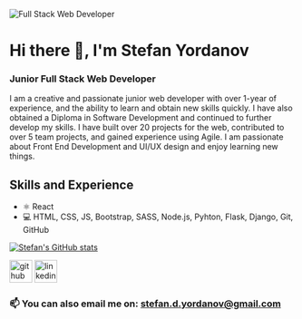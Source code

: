 ![Full Stack Web Developer]([https://media.licdn.com/dms/image/D4E16AQFRfLY4pYgs3g/profile-displaybackgroundimage-shrink_350_1400/0/1679492150976?e=1684972800&v=beta&t=kqMttOQjz7a9_-sJX81QOo0QkcvkH46SzHCkl9qW2-o](https://media.licdn.com/dms/image/D4E16AQFRfLY4pYgs3g/profile-displaybackgroundimage-shrink_350_1400/0/1679492150976?e=1693440000&v=beta&t=8b3AJXlJKMaYUE7kOOQM5exCxHriHSpMxTFQVehSXHo))

# Hi there 👋, I'm Stefan Yordanov
### Junior Full Stack Web Developer


I am a creative and passionate junior web developer with over 1-year of experience, and the ability to learn and obtain new skills quickly.
I have also obtained a Diploma in Software Development and continued to further develop my skills.
I have built over 20 projects for the web, contributed to over 5 team projects, and gained experience using Agile.
I am passionate about Front End Development and UI/UX design and enjoy learning new things.


## Skills and Experience
* ⚛ React
* 💻 HTML, CSS, JS, Bootstrap, SASS, Node.js, Pyhton, Flask, Django, Git, GitHub



[![Stefan's GitHub stats](https://github-readme-stats.vercel.app/api?username=steff880)](https://github.com/anuraghazra/github-readme-stats)

[<img src='https://cdn.jsdelivr.net/npm/simple-icons@3.0.1/icons/github.svg' alt='github' height='40'>](https://github.com/steff880)  [<img src='https://cdn.jsdelivr.net/npm/simple-icons@3.0.1/icons/linkedin.svg' alt='linkedin' height='40'>](https://www.linkedin.com/in/https://www.linkedin.com/in/steff-yordanov-web-dev//)  

### 📫 You can also email me on: stefan.d.yordanov@gmail.com

<!-- ## Examples of Work

<img src="https://github.com/steff880/MS4-theDOM/raw/main/docs/images/responsive1.png" width="250px"/>
 -->
<!--
**steff880/steff880** is a ✨ _special_ ✨ repository because its `README.md` (this file) appears on your GitHub profile.

Here are some ideas to get you started:

- 🔭 I’m currently working on ...
- 🌱 I’m currently learning ...
- 👯 I’m looking to collaborate on ...
- 🤔 I’m looking for help with ...
- 💬 Ask me about ...
- 📫 How to reach me: ...
- 😄 Pronouns: ...
- ⚡ Fun fact: ...
-->
